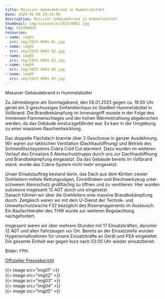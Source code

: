 ```yaml
---
title: Massiver Gebäudebrand in Hummelsbüttel
date: 2025-01-05 19:54:00
description: Massiver Gebäudebrand in Hummelsbüttel
thumbnail: img/einsaetze/2025/0001.jpg
tag: FEU2MANV5
resources:
- name: img01
  src: img/2025-0001-01.jpg
- name: img02
  src: img/2025-0001-02.jpg
- name: img03
  src: img/2025-0001-03.jpg
- name: img04
  src: img/2025-0001-04.jpg
- name: img05
  src: img/2025-0001-05.jpg
---
```

Massiver Gebäudebrand in Hummelsbüttel

Zu Jahresbeginn am Sonntagabend, den 05.01.2025 gegen ca. 19:30 Uhr geriet ein 3-geschossiges Einfamilienhaus im Stadtteil Hummelsbüttel in Vollbrand.
Die Brandbekämpfung im Innenangriff musste in der Folge des immensen Flammenschlages und der hohen Wärmestrahlung abgebrochen werden, da das Gebäude einsturzgefährdet war.
Es kam in der Umgebung zu einer massiven Rauchentwicklung.

Das doppelte Flachdach brannte über 2 Geschosse in ganzer Ausdehnung.
Wir waren zur taktischen Ventilation (Dachhautöffnung) und Betrieb des Schneidlöschsystems Cobra Cold Cut alarmiert.
Dazu wurden im weiteren Verlauf des Einsatzes 5 Atemschutztrupps durch uns zur Dachhautöffnung und Brandbekämpfung eingesetzt.
Da das Gebäude bereits im Vollbrand stand, wurde das Cobra-System nicht mehr eingesetzt.

Unser Einsatzauftrag bestand darin, das Dach aus dem Körben zweier Drehleitern mittels Rettungssägen, Einreißhaken und Brechwerkzeug unter schweem Atemschutz großflächig zu öffnen und zu ventilieren.
Hier wurden sukzesive insgesamt 12 AGT durch uns eingesetzt.   
Danach führten wir über die Drehleitern eine massive Brandbekämpfung durch.
Zeitgleich waren wir mit dem U-Dienst der Technik- und Umweltschutzwache F32 bezüglich des Rissmanagements im Austausch.
Ein Baufachberater des THW wurde zur weiteren Begutachtung nachgefordert.

Insgesamt waren wir über mehrere Stunden mit 17 Einsatzkräften, darunter 12 AGT und allen Fahrzeugen vor Ort.
Bereits an der Einsatzstelle wurden Hygienemaßnahmen für unsere Einsatzkräfte an Gerät und PSA eingeleitet.
Die gesamte Einheit war gegen kurz nach 03:00 Uhr wieder einsatzbereit.

Bilder: FPH.

[Offizieller Pressebericht](https://www.presseportal.de/blaulicht/pm/82522/5943028)

{{< image src="img01" >}}  
{{< image src="img02" >}}  
{{< image src="img03" >}}  
{{< image src="img04" >}}  
{{< image src="img05" >}}  
